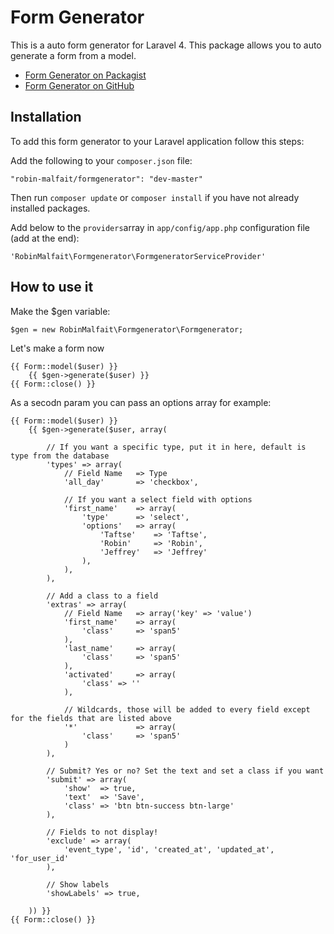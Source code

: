 # Form Generator
This is a auto form generator for Laravel 4. This package allows you to auto generate a form from a model.

- [Form Generator on Packagist](https://packagist.org/packages/robin-malfait/formgenerator)
- [Form Generator on GitHub](https://github.com/RobinMalfait/Laravel-auto-form-generator)

## Installation
To add this form generator to your Laravel application follow this steps:

Add the following to your `composer.json` file:

	"robin-malfait/formgenerator": "dev-master"

Then run `composer update` or `composer install` if you have not already installed packages.

Add below to the `providers`array in `app/config/app.php` configuration file (add at the end):

	'RobinMalfait\Formgenerator\FormgeneratorServiceProvider'

## How to use it
Make the $gen variable:

	$gen = new RobinMalfait\Formgenerator\Formgenerator;

Let's make a form now

	{{ Form::model($user) }}
		{{ $gen->generate($user) }}
	{{ Form::close() }}

As a secodn param you can pass an options array for example:

	{{ Form::model($user) }}
		{{ $gen->generate($user, array(

			// If you want a specific type, put it in here, default is type from the database
			'types' => array(
				// Field Name 	=> Type
				'all_day' 		=> 'checkbox',

				// If you want a select field with options
				'first_name'	=> array(
					'type'		=> 'select',
					'options'	=> array(
						'Taftse' 	=> 'Taftse',
						'Robin'		=> 'Robin',
						'Jeffrey'	=> 'Jeffrey'
					),
				),
			),

			// Add a class to a field
			'extras' => array(
				// Field Name   => array('key' => 'value')
				'first_name' 	=> array(
					'class' 	=> 'span5'
				),
				'last_name'		=> array(
					'class' 	=> 'span5'
				),
				'activated' 	=> array(
					'class' => ''
				),

				// Wildcards, those will be added to every field except for the fields that are listed above
				'*'				=> array(
					'class' 	=> 'span5'
				)
			),

			// Submit? Yes or no? Set the text and set a class if you want
			'submit' => array(
				'show' 	=> true,
				'text'  => 'Save',
				'class' => 'btn btn-success btn-large'
			),

			// Fields to not display!
			'exclude' => array(
				'event_type', 'id', 'created_at', 'updated_at', 'for_user_id'
			),

			// Show labels
			'showLabels' => true,

		)) }}
	{{ Form::close() }}